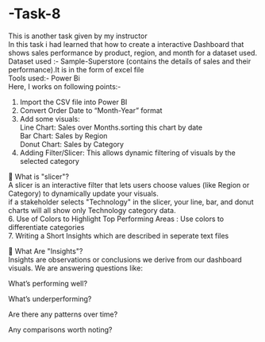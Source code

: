 # -Task-8  
This is another task given by my instructor  
In this task i had learned that how to create a interactive Dashboard that shows sales performance by product, region, and month for a dataset used.  
Dataset used :- Sample-Superstore (contains the details of sales and their performance).It is in the form of excel file  
Tools used:- Power Bi  
Here, I works on following points:-  
 1. Import the CSV file into Power BI  
 2. Convert Order Date to “Month-Year” format  
 3. Add some visuals:  
         Line Chart: Sales over Months.sorting this chart by date  
         Bar Chart: Sales by Region  
         Donut Chart: Sales by Category  
4.  Adding Filter/Slicer: This allows dynamic filtering of visuals by the selected category
   
🔹 What is  "slicer"?  
   A slicer is an interactive filter that lets users choose values (like Region or Category) to dynamically update your visuals.  
   if a stakeholder selects "Technology" in the slicer, your line, bar, and donut charts will all show only Technology category data.  
6. Use of Colors to Highlight Top Performing Areas : Use colors to differentiate categories  
7. Writing a Short Insights which are described in seperate text files  

   🔹 What Are "Insights"?  
Insights are observations or conclusions we derive from our dashboard visuals. We are answering questions like:  

What’s performing well?  

What’s underperforming?  

Are there any patterns over time?  

Any comparisons worth noting?  


